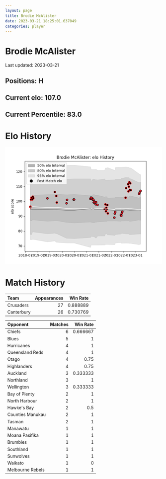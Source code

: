 ```yaml
---  
layout: page  
title: Brodie McAlister  
date: 2023-03-21 18:25:01.637049  
categories: player  
---
```

# Brodie McAlister


Last updated: 2023-03-21
## Positions: H

## Current elo: 107.0

## Current Percentile: 83.0

# Elo History


![elo history](history_BrodieMcAlister.png)
# Match History


| Team       |   Appearances |   Win Rate |
|:-----------|--------------:|-----------:|
| Crusaders  |            27 |   0.888889 |
| Canterbury |            26 |   0.730769 |

| Opponent         |   Matches |   Win Rate |
|:-----------------|----------:|-----------:|
| Chiefs           |         6 |   0.666667 |
| Blues            |         5 |   1        |
| Hurricanes       |         4 |   1        |
| Queensland Reds  |         4 |   1        |
| Otago            |         4 |   0.75     |
| Highlanders      |         4 |   0.75     |
| Auckland         |         3 |   0.333333 |
| Northland        |         3 |   1        |
| Wellington       |         3 |   0.333333 |
| Bay of Plenty    |         2 |   1        |
| North Harbour    |         2 |   1        |
| Hawke's Bay      |         2 |   0.5      |
| Counties Manukau |         2 |   1        |
| Tasman           |         2 |   1        |
| Manawatu         |         1 |   1        |
| Moana Pasifika   |         1 |   1        |
| Brumbies         |         1 |   1        |
| Southland        |         1 |   1        |
| Sunwolves        |         1 |   1        |
| Waikato          |         1 |   0        |
| Melbourne Rebels |         1 |   1        |